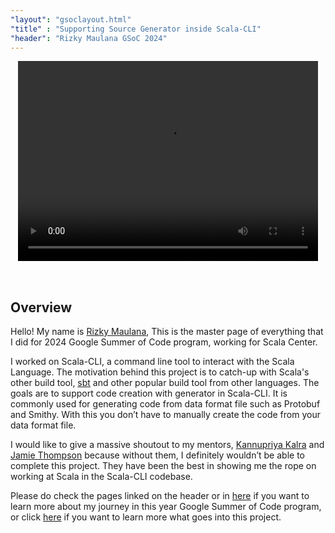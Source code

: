 ```yaml
---
"layout": "gsoclayout.html"
"title" : "Supporting Source Generator inside Scala-CLI"
"header": "Rizky Maulana GSoC 2024"
---
```



<video style="display: block;margin: auto;padding-bottom: 2rem;" width="480" height="320" controls>
  <source src="../img/gsoc24/scala-cli-demo.mp4" type="video/mp4">
</video>

## Overview
Hello! My name is [Rizky Maulana]("https://www.linkedin.com/in/rizky-maulana01/"), This is the master page of everything that I did for 2024 Google Summer of Code program, working for Scala Center.

I worked on Scala-CLI, a command line tool to interact with the Scala Language. The motivation behind this project is to catch-up with Scala's other build tool, [sbt]("https://www.scala-sbt.org/") and other popular build tool from other languages. The goals are to support code creation with generator in Scala-CLI. It is commonly used for generating code from data format file such as Protobuf and Smithy. With this you don’t have to manually create the code from your data format file.

I would like to give a massive shoutout to my mentors, [Kannupriya Kalra]("https://www.linkedin.com/in/kannupriyakalra/") and [Jamie Thompson](https://www.linkedin.com/in/james-richard-thompson/)  because without them, I definitely wouldn’t be able to complete this project. They have been the best in showing me the rope on working at Scala in the Scala-CLI codebase.

Please do check the pages linked on the header or in [here]("https://miggy.moe/gsoc24/experience") if you want to learn more about my journey in this year Google Summer of Code program, or click [here]("https://miggy.moe/gsoc24/technical") if you want to learn more what goes into this project.